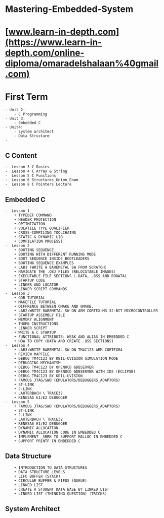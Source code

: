 # Mastering-Embedded-System
# [www.learn-in-depth.com](https://www.learn-in-depth.com/online-diploma/omaradelshalaan%40gmail.com)

# First Term 
	- Unit 2: 
		- C Programming
	- Unit 3:
		- Embedded C
	- Unit4: 
		- system architect 
		- Data Structure
    - 
   
## C Content
    -  Lesson 3 C Basics
    -  Lesson 4 C Array & String
    -  Lesson 5 C Functions
    -  Lesson 6 Structures_Union_Enum
	-  Lesson 8 C Pointers Lecture


## Embedded C
	-  Lesson 1 
		• TYPEDEF COMMAND
		• HEADER PROTECTION
		• OPTIMIZATION
		• VOLATILE TYPE QUALIFIER
		• CROSS-COMPILING TOOLCHAINS
		• STATIC & DYNAMIC LIB
		• COMPILATION PROCESS)
	-  Lesson 2
		• BOOTING SEQUENCE
		• BOOTING WITH DIFFERENT RUNNING MODE
		• BOOT SEQUENCE INSIDE BOOTLOADERS
		• BOOTING SEQUENCE EXAMPLES
		• LAB1 (WRITE A BAREMETAL SW FROM SCRATCH)
		• NAVIGATE THE .OBJ FILES (RELOCATABLE IMAGES)
		• EXECUTABLE FILE SECTIONS (.DATA, .BSS AND RODATA)
		• STARTUP CODE
		• LINKER AND LOCATOR
		• LINKER SCRIPT COMMANDS
	-  Lesson 3
		• GDB TUTORIAL
		• MAKEFILE TUTORIAL
		• DIFFRENCE BETWEEN CMAKE AND GMAKE.
		• LAB2:WRITE BAREMETAL SW ON ARM CORTEX-M3 32-BIT MICROCONTROLLER
		• STARTUP ASSEMBLY FILE
		• MEMORY ALIGNMENT
		• THUMB INSTRUCTIONS
		• LINKER SCRIPT
		• WRITE A C STARTUP
		• FUNCTIONAL ATTRIBUTE: WEAK AND ALIAS IN EMBEDDED C
		• HOW TO COPY (DATA AND CREATE .BSS SECTIONS)
	-  Lesson 4
		• LAB3:WRITE BAREMETAL SW ON TM4C123 ARM CORTEXM4
		• REVIEW MAPFILE
		• DEBUG TM4C123 BY KEIL-UVISION SIMULATION MODE
		• DEBUGGING MECHANISM
		• DEBUG TM4C123 BY OPENOCD GDBSERVER
		• DEBUG TM4C123 BY OPENOCD GDBSERVER WITH IDE (ECLIPSE)
		• DEBUG TM4C123 BY KEIL-UVISION
		• FAMOUS JTAG/SWD (EMULATORS/DEBUGGERS_ADAPTORS)
		• ST-LINK
		• J-LINK
		• LAUTERBACH \ TRACE32
		• RENESAS E1/E2 DEBUGGER
	-  Lesson 5
		• FAMOUS JTAG/SWD (EMULATORS/DEBUGGERS_ADAPTORS)
		• ST-LINK
		• J-LINK
		• LAUTERBACH \ TRACE32
		• RENESAS E1/E2 DEBUGGER
		• DYNAMIC ALLOCATION
		• DYNAMIC ALLOCATION CODE IN EMBEDDED C
		• IMPLEMENT _SBRK TO SUPPORT MALLOC IN EMBEDDED C
		• SUPPORT PRINTF IN EMBEDDED C


## Data Structure
		• INTRODUCTION TO DATA STRUCTURES
		• DATA STRUCTURE LEVELS
		• LIFO BUFFER (STACK)
		• CIRCULAR BUFFER & FIFOS (QUEUE)
		• LINKED LIST
		• CREATE A STUDENT DATA BASE BY LINKED LIST
		• LINKED LIST (THINKING QUESTION) (TRICKS)

		
## System Architect
		
